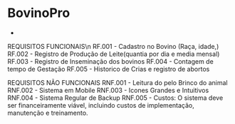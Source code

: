 # BovinoPro






-
REQUISITOS FUNCIONAIS\n
RF.001 -  Cadastro no Bovino (Raça, idade,)
RF.002 -  Registro de Produção de Leite(quantia por dia e media mensal)
RF.003 -  Registro de Inseminação dos bovinos 
RF.004 -  Contagem de tempo de Gestação
RF.005 -  Historico de Crias e registro de abortos

REQUISITOS NÃO FUNCIONAIS
RNF.001 - Leitura do pelo Brinco do animal
RNF.002 - Sistema em Mobile 
RNF.003 - Icones Grandes e Intuitivos 
RNF.004 - Sistema Regular de Backup
RNF.005 - Custos: O sistema deve ser financeiramente viável, incluindo custos de implementação, manutenção e treinamento.

